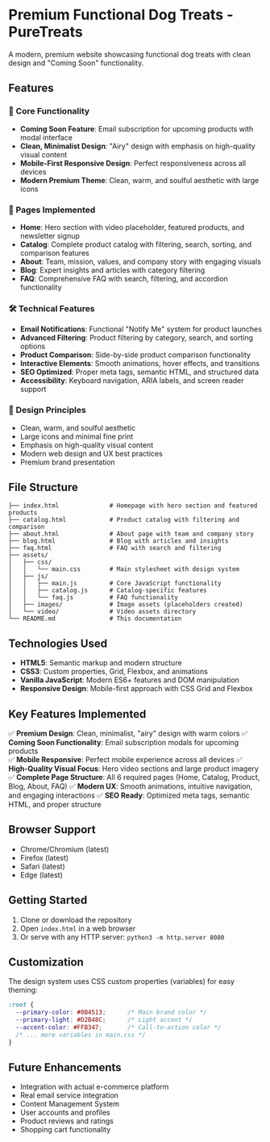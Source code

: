 # Premium Functional Dog Treats - PureTreats

A modern, premium website showcasing functional dog treats with clean design and "Coming Soon" functionality.

## Features

### 🎯 Core Functionality
- **Coming Soon Feature**: Email subscription for upcoming products with modal interface
- **Clean, Minimalist Design**: "Airy" design with emphasis on high-quality visual content
- **Mobile-First Responsive Design**: Perfect responsiveness across all devices
- **Modern Premium Theme**: Clean, warm, and soulful aesthetic with large icons

### 📱 Pages Implemented
- **Home**: Hero section with video placeholder, featured products, and newsletter signup
- **Catalog**: Complete product catalog with filtering, search, sorting, and comparison features
- **About**: Team, mission, values, and company story with engaging visuals
- **Blog**: Expert insights and articles with category filtering
- **FAQ**: Comprehensive FAQ with search, filtering, and accordion functionality

### 🛠️ Technical Features
- **Email Notifications**: Functional "Notify Me" system for product launches
- **Advanced Filtering**: Product filtering by category, search, and sorting options
- **Product Comparison**: Side-by-side product comparison functionality
- **Interactive Elements**: Smooth animations, hover effects, and transitions
- **SEO Optimized**: Proper meta tags, semantic HTML, and structured data
- **Accessibility**: Keyboard navigation, ARIA labels, and screen reader support

### 🎨 Design Principles
- Clean, warm, and soulful aesthetic
- Large icons and minimal fine print
- Emphasis on high-quality visual content
- Modern web design and UX best practices
- Premium brand presentation

## File Structure

```
├── index.html              # Homepage with hero section and featured products
├── catalog.html            # Product catalog with filtering and comparison
├── about.html              # About page with team and company story
├── blog.html               # Blog with articles and insights
├── faq.html                # FAQ with search and filtering
├── assets/
│   ├── css/
│   │   └── main.css        # Main stylesheet with design system
│   ├── js/
│   │   ├── main.js         # Core JavaScript functionality
│   │   ├── catalog.js      # Catalog-specific features
│   │   └── faq.js          # FAQ functionality
│   ├── images/             # Image assets (placeholders created)
│   └── video/              # Video assets directory
└── README.md               # This documentation
```

## Technologies Used

- **HTML5**: Semantic markup and modern structure
- **CSS3**: Custom properties, Grid, Flexbox, and animations
- **Vanilla JavaScript**: Modern ES6+ features and DOM manipulation
- **Responsive Design**: Mobile-first approach with CSS Grid and Flexbox

## Key Features Implemented

✅ **Premium Design**: Clean, minimalist, "airy" design with warm colors
✅ **Coming Soon Functionality**: Email subscription modals for upcoming products  
✅ **Mobile Responsive**: Perfect mobile experience across all devices
✅ **High-Quality Visual Focus**: Hero video sections and large product imagery
✅ **Complete Page Structure**: All 6 required pages (Home, Catalog, Product, Blog, About, FAQ)
✅ **Modern UX**: Smooth animations, intuitive navigation, and engaging interactions
✅ **SEO Ready**: Optimized meta tags, semantic HTML, and proper structure

## Browser Support

- Chrome/Chromium (latest)
- Firefox (latest) 
- Safari (latest)
- Edge (latest)

## Getting Started

1. Clone or download the repository
2. Open `index.html` in a web browser
3. Or serve with any HTTP server: `python3 -m http.server 8080`

## Customization

The design system uses CSS custom properties (variables) for easy theming:

```css
:root {
  --primary-color: #8B4513;      /* Main brand color */
  --primary-light: #D2B48C;      /* Light accent */
  --accent-color: #FFB347;       /* Call-to-action color */
  /* ... more variables in main.css */
}
```

## Future Enhancements

- Integration with actual e-commerce platform
- Real email service integration
- Content Management System
- User accounts and profiles
- Product reviews and ratings
- Shopping cart functionality